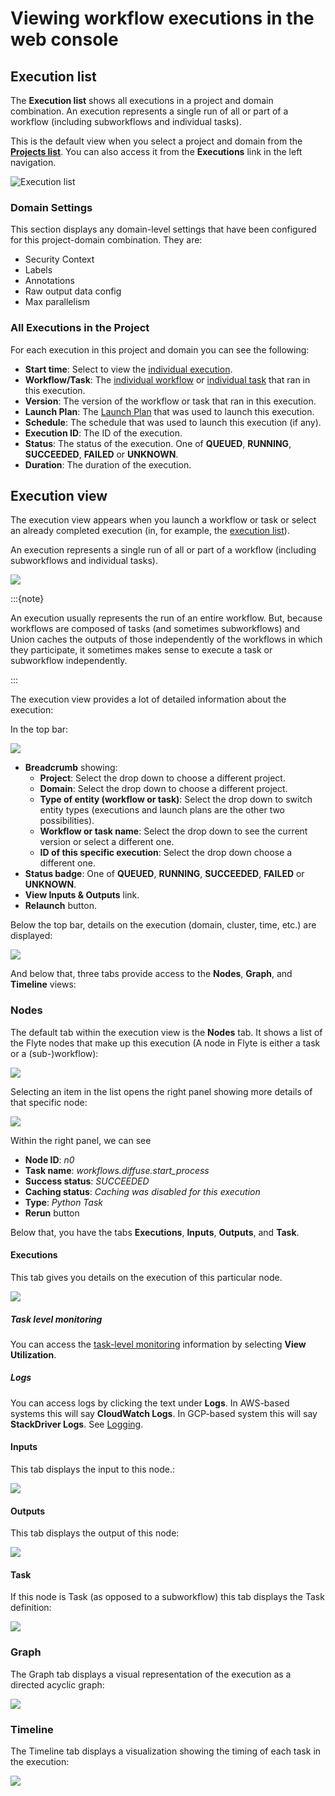 # Viewing workflow executions in the web console

## Execution list

The **Execution list** shows all executions in a project and domain combination.
An execution represents a single run of all or part of a workflow (including subworkflows and individual tasks).

This is the default view when you select a project and domain from the [**Projects list**](index).
You can also access it from the **Executions** link in the left navigation.

![Execution list](/_static/images/execution-list.png)

### Domain Settings

This section displays any domain-level settings that have been configured for this project-domain combination. They are:

* Security Context
* Labels
* Annotations
* Raw output data config
* Max parallelism

### All Executions in the Project

For each execution in this project and domain you can see the following:

* **Start time**: Select to view the [individual execution](#execution-view).
* **Workflow/Task**: The [individual workflow](viewing-workflows) or [individual task](../tasks/viewing-tasks) that ran in this execution.
* **Version**: The version of the workflow or task that ran in this execution.
* **Launch Plan**: The [Launch Plan](../launch-plans/viewing-launch-plans) that was used to launch this execution.
* **Schedule**: The schedule that was used to launch this execution (if any).
* **Execution ID**: The ID of the execution.
* **Status**: The status of the execution. One of **QUEUED**, **RUNNING**, **SUCCEEDED**, **FAILED** or **UNKNOWN**.
* **Duration**: The duration of the execution.


## Execution view

The execution view appears when you launch a workflow or task or select an already completed execution (in, for example, the [execution list](#execution-list)).

An execution represents a single run of all or part of a workflow (including subworkflows and individual tasks).

![](/_static/images/execution-view.png)

:::{note}

An execution usually represents the run of an entire workflow.
But, because workflows are composed of tasks (and sometimes subworkflows) and Union caches the outputs of those independently of the workflows in which they participate, it sometimes makes sense to execute a task or subworkflow independently.

:::

The execution view provides a lot of detailed information about the execution:

In the top bar:

![](/_static/images/execution-view-topbar.png)

* **Breadcrumb** showing:
  * **Project**:
  Select the drop down to choose a different project.
  * **Domain**:
  Select the drop down to choose a different project.
  * **Type of entity (workflow or task)**:
  Select the drop down to switch entity types (executions and launch plans are the other two possibilities).
  * **Workflow or task name**:
  Select the drop down to see the current version or select a different one.
  * **ID of this specific execution**:
  Select the drop down choose a different one.
* **Status badge**:
One of **QUEUED**, **RUNNING**, **SUCCEEDED**, **FAILED** or **UNKNOWN**.
* **View Inputs & Outputs** link.
* **Relaunch** button.

Below the top bar, details on the execution (domain, cluster, time, etc.) are displayed:

![](/_static/images/execution-view-info.png)

And below that, three tabs provide access to the **Nodes**, **Graph**, and **Timeline** views:

### Nodes

The default tab within the execution view is the **Nodes** tab.
It shows a list of the Flyte nodes that make up this execution (A node in Flyte is either a task or a (sub-)workflow):

![](/_static/images/execution-view-nodes.png)

Selecting an item in the list opens the right panel showing more details of that specific node:

![](/_static/images/execution-view-right-panel.png)

Within the right panel, we can see

* **Node ID**: _n0_
* **Task name**: _workflows.diffuse.start_process_
* **Success status**: _SUCCEEDED_
* **Caching status**: _Caching was disabled for this execution_
* **Type**: _Python Task_
* **Rerun** button

Below that, you have the tabs **Executions**, **Inputs**, **Outputs**, and **Task**.

#### Executions

This tab gives you details on the execution of this particular node.

![](/_static/images/execution-view-right-panel-executions.png)

##### Task level monitoring

You can access the [task-level monitoring](../tasks/task-hardware-environment/task-level-monitoring) information by selecting **View Utilization**.

##### Logs

You can access logs by clicking the text under **Logs**.
In AWS-based systems this will say **CloudWatch Logs**.
In GCP-based system this will say **StackDriver Logs**. See [Logging](../tasks/viewing-logs).

#### Inputs

This tab displays the input to this node.:

![](/_static/images/execution-view-right-panel-inputs.png)

#### Outputs

This tab displays the output of this node:

![](/_static/images/execution-view-right-panel-outputs.png)

#### Task

If this node is Task (as opposed to a subworkflow) this tab displays the Task definition:

![](/_static/images/execution-view-right-panel-task.png)

### Graph

The Graph tab displays a visual representation of the execution as a directed acyclic graph:

![](/_static/images/execution-view-graph.png)

### Timeline

The Timeline tab displays a visualization showing the timing of each task in the execution:

![](/_static/images/execution-view-timeline.png)
